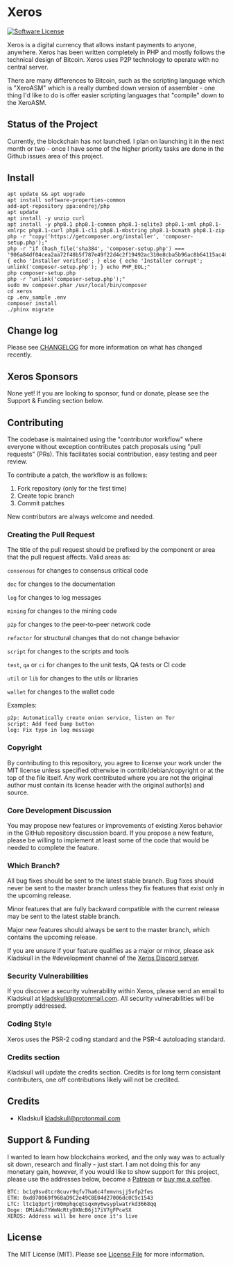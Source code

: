 # Xeros

[![Software License][ico-license]](LICENSE.md)

Xeros is a digital currency that allows instant payments to anyone, anywhere. Xeros has been written completely in PHP
and mostly follows the technical design of Bitcoin. Xeros uses P2P technology to operate with no central server. 

There are many differences to Bitcoin, such as the scripting language which is "XeroASM" which is a really dumbed down 
version of assembler - one thing I'd like to do is offer easier scripting languages that "compile" down to the XeroASM. 

## Status of the Project
Currently, the blockchain has not launched. I plan on launching it in the next month or two - once I have some of 
the higher priority tasks are done in the Github issues area of this project.

## Install
```
apt update && apt upgrade
apt install software-properties-common
add-apt-repository ppa:ondrej/php
apt update
apt install -y unzip curl 
apt install -y php8.1 php8.1-common php8.1-sqlite3 php8.1-xml php8.1-xmlrpc php8.1-curl php8.1-cli php8.1-mbstring php8.1-bcmath php8.1-zip
php -r "copy('https://getcomposer.org/installer', 'composer-setup.php');"
php -r "if (hash_file('sha384', 'composer-setup.php') === '906a84df04cea2aa72f40b5f787e49f22d4c2f19492ac310e8cba5b96ac8b64115ac402c8cd292b8a03482574915d1a8') { echo 'Installer verified'; } else { echo 'Installer corrupt'; unlink('composer-setup.php'); } echo PHP_EOL;"
php composer-setup.php
php -r "unlink('composer-setup.php');"
sudo mv composer.phar /usr/local/bin/composer
cd xeros
cp .env_sample .env
composer install
./phinx migrate
```

## Change log
Please see [CHANGELOG](CHANGELOG.md) for more information on what has changed recently.

## Xeros Sponsors
None yet! If you are looking to sponsor, fund or donate, please see the Support & Funding section below.

## Contributing
The codebase is maintained using the "contributor workflow" where everyone without exception contributes patch proposals using "pull requests" (PRs). This facilitates social contribution, easy testing and peer review.

To contribute a patch, the workflow is as follows:

1. Fork repository (only for the first time)
2. Create topic branch
3. Commit patches

New contributors are always welcome and needed.

### Creating the Pull Request
The title of the pull request should be prefixed by the component or area that the pull request affects. Valid areas as:

```consensus``` for changes to consensus critical code

```doc``` for changes to the documentation

```log``` for changes to log messages

```mining``` for changes to the mining code

```p2p``` for changes to the peer-to-peer network code

```refactor``` for structural changes that do not change behavior

```script``` for changes to the scripts and tools

```test```, ```qa``` or ```ci``` for changes to the unit tests, QA tests or CI code

```util``` or ```lib``` for changes to the utils or libraries

```wallet``` for changes to the wallet code

Examples:
```consensus: Add new opcode for BIP-XXXX OP_CHECKAWESOMESIG
p2p: Automatically create onion service, listen on Tor
script: Add feed bump button
log: Fix typo in log message
```

### Copyright
By contributing to this repository, you agree to license your work under the MIT license unless specified otherwise 
in contrib/debian/copyright or at the top of the file itself. Any work contributed where you are not the original 
author must contain its license header with the original author(s) and source.

### Core Development Discussion
You may propose new features or improvements of existing Xeros behavior in the GitHub repository 
discussion board. If you propose a new feature, please be willing to implement at least some of the code that would be 
needed to complete the feature.

### Which Branch?
All bug fixes should be sent to the latest stable branch. Bug fixes should never be sent to the master branch unless 
they fix features that exist only in the upcoming release.

Minor features that are fully backward compatible with the current release may be sent to the latest stable branch.

Major new features should always be sent to the master branch, which contains the upcoming release.

If you are unsure if your feature qualifies as a major or minor, please ask Kladskull in the #development channel 
of the [Xeros Discord server](https://discord.gg/mvacfndPXt).

### Security Vulnerabilities
If you discover a security vulnerability within Xeros, please send an email to Kladskull at kladskull@protonmail.com. 
All security vulnerabilities will be promptly addressed.

### Coding Style
Xeros uses the PSR-2 coding standard and the PSR-4 autoloading standard.

### Credits section
Kladskull will update the credits section. Credits is for long term consistant contributers, one off contributions likely
will not be credited.

## Credits
- Kladskull <kladskull@protonmail.com>

## Support & Funding
I wanted to learn how blockchains worked, and the only way was to actually sit down, research and finally - just start.
I am not doing this for any monetary gain, however, if you would like to show support for this project, please use the addresses below, become a [Patreon](https://www.patreon.com/user?u=32938240) or [buy me a coffee](https://www.buymeacoffee.com/kladskull).   
```
BTC: bc1q9svdtcr8cuvr9qfv7ha6c4femvnsjj5vfp2fes
ETH: 0xd070069f968aD9C2e49C8E04d27006dc0C9c1543
LTC: ltc1q3prtjr00mphqcqtsqxmy6wsyplwatrkd3668qq
Doge: DMiAdu7YWmNcRtyDXNcB6j17iV7gFPceSX
XEROS: Address will be here once it's live
```

## License
The MIT License (MIT). Please see [License File](LICENSE.md) for more information.

[ico-license]: https://img.shields.io/badge/license-MIT-brightgreen.svg?style=flat-square
